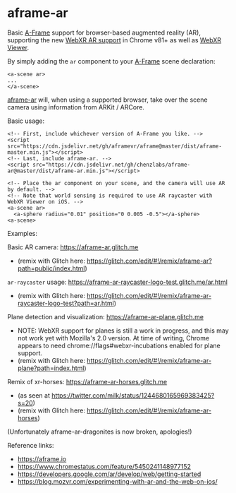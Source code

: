 # aframe-ar
Basic [A-Frame](https://aframe.io) support for browser-based augmented reality (AR), 
supporting the new [WebXR AR support](https://github.com/immersive-web/webxr-ar-module) in Chrome v81+
as well as [WebXR Viewer](https://blog.mozvr.com/experimenting-with-ar-and-the-web-on-ios/).

By simply adding the `ar` component to your [A-Frame](https://aframe.io) scene declaration:

```
<a-scene ar>
...
</a-scene>
```

[aframe-ar](https://github.com/chenzlabs/aframe-ar) will, when using a supported browser, take over the scene camera using information from ARKit / ARCore.

Basic usage:
```
<!-- First, include whichever version of A-Frame you like. -->
<script src="https://cdn.jsdelivr.net/gh/aframevr/aframe@master/dist/aframe-master.min.js"></script>
<!-- Last, include aframe-ar. -->
<script src="https://cdn.jsdelivr.net/gh/chenzlabs/aframe-ar@master/dist/aframe-ar.min.js"></script>

<!-- Place the ar component on your scene, and the camera will use AR by default. -->
<!-- Note that world sensing is required to use AR raycaster with WebXR Viewer on iOS. -->
<a-scene ar>
  <a-sphere radius="0.01" position="0 0.005 -0.5"></a-sphere>
<a-scene>  
```

Examples:

Basic AR camera: https://aframe-ar.glitch.me
- (remix with Glitch here: https://glitch.com/edit/#!/remix/aframe-ar?path=public/index.html)

`ar-raycaster` usage: https://aframe-ar-raycaster-logo-test.glitch.me/ar.html
- (remix with Glitch here: https://glitch.com/edit/#!/remix/aframe-ar-raycaster-logo-test?path=ar.html)

Plane detection and visualization: https://aframe-ar-plane.glitch.me
- NOTE: WebXR support for planes is still a work in progress, and this may not work yet with Mozilla's 2.0 version.
  At time of writing, Chrome appears to need chrome://flags#webxr-incubations enabled for plane support.
- (remix with Glitch here: https://glitch.com/edit/#!/remix/aframe-ar-plane?path=index.html)

Remix of xr-horses: https://aframe-ar-horses.glitch.me
- (as seen at https://twitter.com/milk/status/1244680165969383425?s=20)
- (remix with Glitch here: https://glitch.com/edit/#!/remix/aframe-ar-horses)

(Unfortunately aframe-ar-dragonites is now broken, apologies!)

Reference links:

- https://aframe.io
- https://www.chromestatus.com/feature/5450241148977152
- https://developers.google.com/ar/develop/web/getting-started
- https://blog.mozvr.com/experimenting-with-ar-and-the-web-on-ios/
